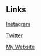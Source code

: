 ## Links

[Instagram](https://www.instagram.com/chiptunemacaroon/?hl=en)

[Twitter](https://twitter.com/chiptune_lagoon)

[My Website](https://www.oliviabarone.com/)